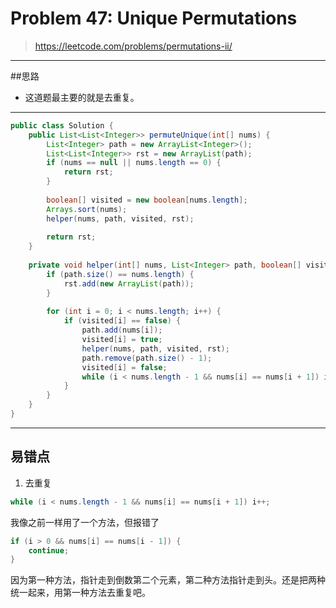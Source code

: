 # Problem 47: Unique Permutations 


> https://leetcode.com/problems/permutations-ii/

----------
##思路
* 这道题最主要的就是去重复。


-----------------------------
```java
public class Solution {
    public List<List<Integer>> permuteUnique(int[] nums) {
        List<Integer> path = new ArrayList<Integer>();
        List<List<Integer>> rst = new ArrayList(path);
        if (nums == null || nums.length == 0) {
            return rst;
        }
        
        boolean[] visited = new boolean[nums.length];
        Arrays.sort(nums);
        helper(nums, path, visited, rst);
        
        return rst;
    }
    
    private void helper(int[] nums, List<Integer> path, boolean[] visited, List<List<Integer>> rst) {
        if (path.size() == nums.length) {
            rst.add(new ArrayList(path));
        }
        
        for (int i = 0; i < nums.length; i++) {
            if (visited[i] == false) {
                path.add(nums[i]);
                visited[i] = true;
                helper(nums, path, visited, rst);
                path.remove(path.size() - 1);
                visited[i] = false;
                while (i < nums.length - 1 && nums[i] == nums[i + 1]) i++;
            }
        }
    }
}
```
-------------------------

## 易错点
1. 去重复
```java
while (i < nums.length - 1 && nums[i] == nums[i + 1]) i++;
```
我像之前一样用了一个方法，但报错了
```java
if (i > 0 && nums[i] == nums[i - 1]) {
    continue;
}
```
因为第一种方法，指针走到倒数第二个元素，第二种方法指针走到头。还是把两种统一起来，用第一种方法去重复吧。